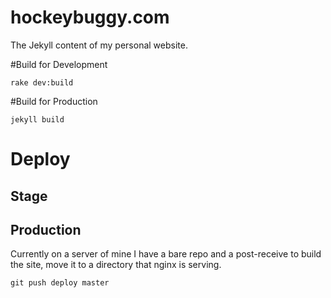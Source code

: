 hockeybuggy.com
===============

The Jekyll content of my personal website.

#Build for Development

    rake dev:build

#Build for Production

    jekyll build

# Deploy

## Stage

## Production

Currently on a server of mine I have a bare repo and a post-receive to build
the site, move it to a directory that nginx is serving.

    git push deploy master
